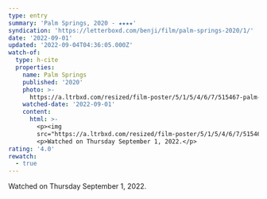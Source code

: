```yaml
---
type: entry
summary: 'Palm Springs, 2020 - ★★★★'
syndication: 'https://letterboxd.com/benji/film/palm-springs-2020/1/'
date: '2022-09-01'
updated: '2022-09-04T04:36:05.000Z'
watch-of:
  type: h-cite
  properties:
    name: Palm Springs
    published: '2020'
    photo: >-
      https://a.ltrbxd.com/resized/film-poster/5/1/5/4/6/7/515467-palm-springs-0-600-0-900-crop.jpg?v=d3df94888b
    watched-date: '2022-09-01'
    content:
      html: >-
        <p><img
        src="https://a.ltrbxd.com/resized/film-poster/5/1/5/4/6/7/515467-palm-springs-0-600-0-900-crop.jpg?v=d3df94888b"/></p>
        <p>Watched on Thursday September 1, 2022.</p>
rating: '4.0'
rewatch:
  - true
---
```

Watched on Thursday September 1, 2022.
